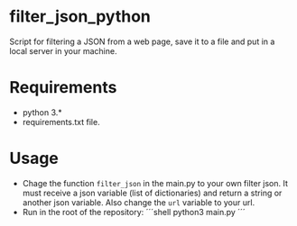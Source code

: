 # filter_json_python
Script for filtering a JSON from a web page, save it to a file and put in a local server in your machine.

# Requirements
* python 3.*
* requirements.txt file.

# Usage
* Chage the function ``` filter_json ``` in the main.py to your own filter json. It must receive a json variable (list of dictionaries) and return a string or another json variable. Also change the ``` url ``` variable to your url.
* Run in the root of the repository:
´´´shell
python3 main.py
´´´

